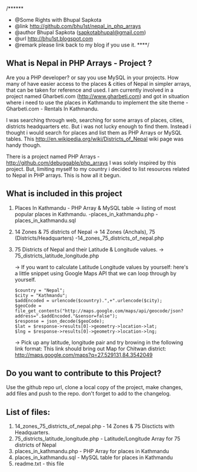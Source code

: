 /******
 * @Some Rights with Bhupal Sapkota
 * @link http://github.com/bhu1st/nepal_in_php_arrays
 * @author Bhupal Sapkota (sapkotabhupal@gmail.com)
 * @url http://bhu1st.blogspot.com
 * @remark please link back to my blog if you use it.
 ****/
 
What is Nepal in PHP Arrays - Project ?
------------------------------------------

Are you a PHP developer? or say you use MySQL in your projects. How many of have easier access to the places & cities of Nepal in simpler arrays, that can be taken for reference and used. I am currently involved in a project named Gharbeti.com (http://www.gharbeti.com) and got in situation where i need to use the places in Kathmandu to implement the site theme - Gharbeti.com - Rentals In Kathmandu. 
 
I was searching through web, searching for some arrays of places, cities, districts headquarters etc. But i was not lucky enough to find them. Instead i thought i would search for places and list them as PHP Arrays or MySQL tables. This http://en.wikipedia.org/wiki/Districts_of_Nepal wiki page was handy though. 
 
There is a project named PHP Arrays - http://github.com/debuggable/php_arrays I was solely inspired by this project. But, limiting myself to my country i decided to list resources related to Nepal in PHP arrays. This is how all it begun. 
 

What is included in this project
--------------------------------

 1. Places In Kathmandu - PHP Array & MySQL table
 -> listing of most popular places in Kathmandu. 
	-places_in_kathmandu.php
	-places_in_kathmandu.sql	
 
 2. 14 Zones & 75 districts of Nepal 
 -> 14 Zones (Anchals), 75 (Districts/Headquarters)
	-14_zones_75_districts_of_nepal.php
 
 3. 75 Districts of Nepal and their Latitude & Longitude values. 
	-> 75_districts_latitude_longitude.php
	
	-> If you want to calculate Latitude Longitude values by yourself: here's a little snippet using Google Maps API that we can loop through by yourself.
	
		$country = "Nepal";
		$city = "Kathmandu";
		$addEncoded = urlencode($country).",+".urlencode($city);
		$geoCode = file_get_contents("http://maps.google.com/maps/api/geocode/json?address=".$addEncoded."&sensor=false");                    
		$response = json_decode($geoCode);
		$lat = $response->results[0]->geometry->location->lat;
		$lng = $response->results[0]->geometry->location->lng;
	-> Pick up any latitude, longitude pair and try browing in the following link format: 
		This link should bring out Map for Chitwan district: http://maps.google.com/maps?q=27.529131,84.3542049

Do you want to contribute to this Project? 
------------------------------------------
Use the github repo url, clone a local copy of the project, make changes, add files and push to the repo. don't forget to add to the changelog.


List of files:
---------------
1. 14_zones_75_districts_of_nepal.php - 14 Zones & 75 Discticts with Headquarters. 
2. 75_districts_latitude_longitude.php - Latitude/Longitude Array for 75 districts of Nepal
3. places_in_kathmandu.php - PHP Array for places in Kathmandu
4. places_in_kathmandu.sql - MySQL table for places in Kathmandu
5. readme.txt - this file 


